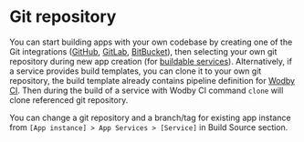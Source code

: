 # Git repository

You can start building apps with your own codebase by creating one of the Git integrations ([GitHub](../integrations/github.md), [GitLab](../integrations/gitlab.md), [BitBucket](../integrations/bitbucket.md)), then selecting your own git repository during new app creation (for [buildable services](../services/build.md)). Alternatively, if a service provides build templates, you can clone it to your own git repository, the build template already contains pipeline definition for [Wodby CI](wodby-ci.md). Then during the build of a service with Wodby CI command  `clone` will clone referenced git repository.

You can change a git repository and a branch/tag for existing app instance from `[App instance] > App Services > [Service]` in Build Source section.
